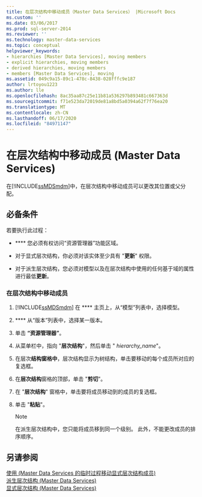 ```yaml
---
title: 在层次结构中移动成员（Master Data Services） |Microsoft Docs
ms.custom: ''
ms.date: 03/06/2017
ms.prod: sql-server-2014
ms.reviewer: ''
ms.technology: master-data-services
ms.topic: conceptual
helpviewer_keywords:
- hierarchies [Master Data Services], moving members
- explicit hierarchies, moving members
- derived hierarchies, moving members
- members [Master Data Services], moving
ms.assetid: 049c9a15-89c1-478c-8438-028fffc9e187
author: lrtoyou1223
ms.author: lle
ms.openlocfilehash: 8ac35aa87c25e11b81a536297b893481c667363d
ms.sourcegitcommit: f71e523da72019de81a8bd5a0394a62f7f76ea20
ms.translationtype: MT
ms.contentlocale: zh-CN
ms.lasthandoff: 06/17/2020
ms.locfileid: "84971147"
---
```

# <a name="move-members-within-a-hierarchy-master-data-services"></a>在层次结构中移动成员 (Master Data Services)
  在[!INCLUDE[ssMDSmdm](../includes/ssmdsmdm-md.md)]中，在层次结构中移动成员可以更改其位置或父分配。  
  
## <a name="prerequisites"></a>必备条件  
 若要执行此过程：  
  
-   **** 您必须有权访问“资源管理器”功能区域。  
  
-   对于显式层次结构，你必须对该实体至少具有 "**更新**" 权限。  
  
-   对于派生层次结构，您必须对模型以及在层次结构中使用的任何基于域的属性进行最低**更新**。  
  
### <a name="to-move-members-within-a-hierarchy"></a>在层次结构中移动成员  
  
1.  [!INCLUDE[ssMDSmdm](../includes/ssmdsmdm-md.md)] 在 **** 主页上，从“模型”列表中，选择模型。  
  
2.  **** 从“版本”列表中，选择某一版本。  
  
3.  单击 **“资源管理器”**。  
  
4.  从菜单栏中，指向 "**层次结构**"，然后单击 " *hierarchy_name*"。  
  
5.  在层次**结构窗格中**，层次结构显示为树结构，单击要移动的每个成员所对应的复选框。  
  
6.  在**层次结构**窗格的顶部，单击 "**剪切**"。  
  
7.  在 "**层次结构**" 窗格中，单击要将成员移动到的成员的复选框。  
  
8.  单击 "**粘贴**"。  
  
    > [!NOTE]  
    >  在派生层次结构中，您只能将成员移到同一个级别。 此外，不能更改成员的排序顺序。  
  
## <a name="see-also"></a>另请参阅  
 [使用 &#40;Master Data Services 的临时过程移动显式层次结构成员&#41;](add-update-and-delete-data-master-data-services.md)   
 [派生层次结构 &#40;Master Data Services&#41;](../../2014/master-data-services/derived-hierarchies-master-data-services.md)   
 [显式层次结构 (Master Data Services)](../../2014/master-data-services/explicit-hierarchies-master-data-services.md)  
  
  
